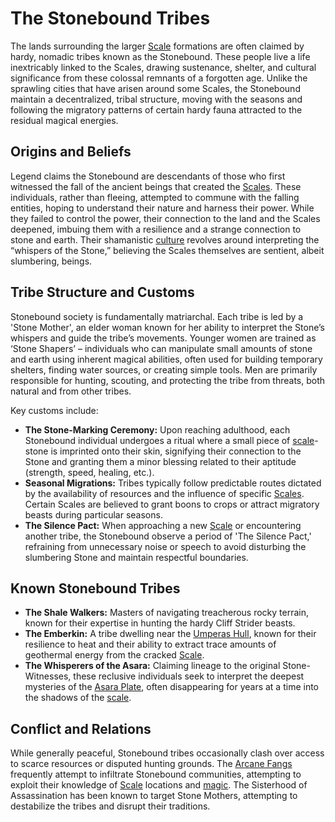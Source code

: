 # The Stonebound Tribes

The lands surrounding the larger [Scale](/geography/landmark/scale.md) formations are often claimed by hardy, nomadic tribes known as the Stonebound. These people live a life inextricably linked to the Scales, drawing sustenance, shelter, and cultural significance from these colossal remnants of a forgotten age. Unlike the sprawling cities that have arisen around some Scales, the Stonebound maintain a decentralized, tribal structure, moving with the seasons and following the migratory patterns of certain hardy fauna attracted to the residual magical energies.

## Origins and Beliefs

Legend claims the Stonebound are descendants of those who first witnessed the fall of the ancient beings that created the [Scales](/geography/landmark/scale.md). These individuals, rather than fleeing, attempted to commune with the falling entities, hoping to understand their nature and harness their power. While they failed to control the power, their connection to the land and the Scales deepened, imbuing them with a resilience and a strange connection to stone and earth. Their shamanistic [culture](/raw/20250501/dwarf/culture.md) revolves around interpreting the “whispers of the Stone,” believing the Scales themselves are sentient, albeit slumbering, beings.

## Tribe Structure and Customs

Stonebound society is fundamentally matriarchal. Each tribe is led by a 'Stone Mother', an elder woman known for her ability to interpret the Stone’s whispers and guide the tribe’s movements. Younger women are trained as ‘Stone Shapers’ – individuals who can manipulate small amounts of stone and earth using inherent magical abilities, often used for building temporary shelters, finding water sources, or creating simple tools. Men are primarily responsible for hunting, scouting, and protecting the tribe from threats, both natural and from other tribes.

Key customs include:

*   **The Stone-Marking Ceremony:** Upon reaching adulthood, each Stonebound individual undergoes a ritual where a small piece of [scale](/geography/landmark/scale.md)-stone is imprinted onto their skin, signifying their connection to the Stone and granting them a minor blessing related to their aptitude (strength, speed, healing, etc.).
*   **Seasonal Migrations:** Tribes typically follow predictable routes dictated by the availability of resources and the influence of specific [Scales](/geography/landmark/scale.md). Certain Scales are believed to grant boons to crops or attract migratory beasts during particular seasons.
*   **The Silence Pact:** When approaching a new [Scale](/geography/landmark/scale.md) or encountering another tribe, the Stonebound observe a period of 'The Silence Pact,' refraining from unnecessary noise or speech to avoid disturbing the slumbering Stone and maintain respectful boundaries.

## Known Stonebound Tribes

*   **The Shale Walkers:** Masters of navigating treacherous rocky terrain, known for their expertise in hunting the hardy Cliff Strider beasts.
*   **The Emberkin:** A tribe dwelling near the [Umperas Hull](/geography/scale/umperas-hull.md), known for their resilience to heat and their ability to extract trace amounts of geothermal energy from the cracked [Scale](/geography/landmark/scale.md).
*   **The Whisperers of the Asara:** Claiming lineage to the original Stone-Witnesses, these reclusive individuals seek to interpret the deepest mysteries of the [Asara Plate](/geography/scale/asara-plate.md), often disappearing for years at a time into the shadows of the [scale](/geography/landmark/scale.md).

## Conflict and Relations

While generally peaceful, Stonebound tribes occasionally clash over access to scarce resources or disputed hunting grounds. The [Arcane Fangs](/structure/society/factions/arcane-fangs.md) frequently attempt to infiltrate Stonebound communities, attempting to exploit their knowledge of [Scale](/geography/landmark/scale.md) locations and [magic](/structure/mechanic/magic.md).  The Sisterhood of Assassination has been known to target Stone Mothers, attempting to destabilize the tribes and disrupt their traditions.
